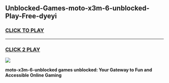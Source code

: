 
## Unblocked-Games-moto-x3m-6-unblocked-Play-Free-dyeyi
<h3>
<a href="https://premium76.site?title=moto-x3m-6-unblocked&ref=12A">CLICK TO PLAY</a></h3>
<hr>

<h3>
<a href="https://premium76.site?title=moto-x3m-6-unblocked&ref=12A">CLICK 2 PLAY</a>
  
</h3>

<a href="https://premium76.site?title=moto-x3m-6-unblocked&ref=12A"><img src="https://clearcache.store/games.png"></a>


**moto-x3m-6-unblocked games unblocked: Your Gateway to Fun and Accessible Online Gaming**
